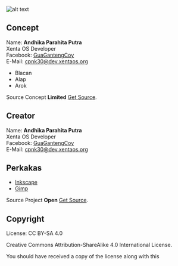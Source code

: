![alt text][logo]

[logo]: https://raw.githubusercontent.com/xentaos/kesenian/master/project/artwork/hero/source/hero_xenta_os_art.png "hero_xenta_os_art"

## Concept
Name: **Andhika Parahita Putra**  
Xenta OS Developer  
Facebook: [GuaGantengCoy](https://facebook.com/GuaGantengCoy)   
E-Mail: <cpnk30@dev.xentaos.org>  
 * Blacan
 * Alap
 * Arok

Source Concept **Limited** [Get Source](https://github.com/xentaos/kesenian/tree/master/project/artwork/hero/concept).

## Creator
Name: **Andhika Parahita Putra**  
Xenta OS Developer  
Facebook: [GuaGantengCoy](https://facebook.com/GuaGantengCoy)   
E-Mail: <cpnk30@dev.xentaos.org>  

## Perkakas
 * [Inkscape](https://inkscape.org/)  
 * [Gimp](https://www.gimp.org/)  

Source Project **Open** [Get Source](https://github.com/xentaos/kesenian/tree/master/project/artwork/hero/source).

## Copyright
License: CC BY-SA 4.0  

Creative Commons Attribution-ShareAlike 4.0 International License.  

You should have received a copy of the license along with this  
